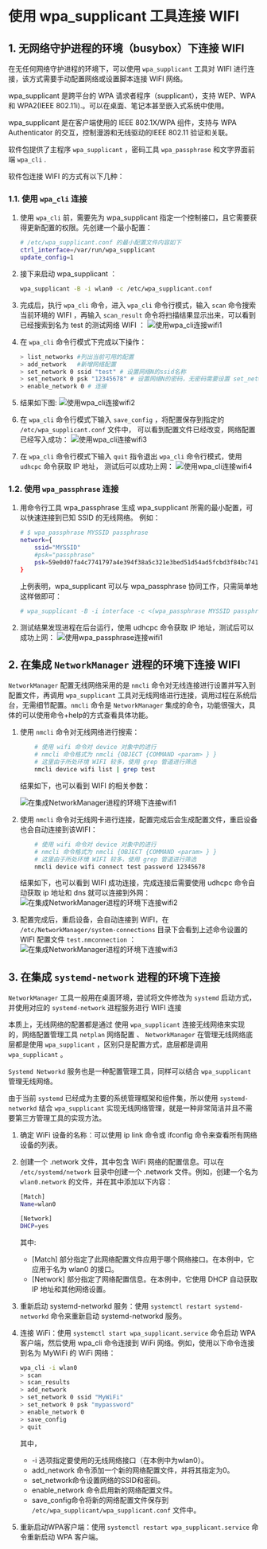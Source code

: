 # 使用 wpa_supplicant 工具连接 WIFI

## 1. 无网络守护进程的环境（busybox）下连接 WIFI
在无任何网络守护进程的环境下，可以使用 `wpa_supplicant` 工具对 WIFI 进行连接，该方式需要手动配置网络或设置脚本连接 WIFI 网络。

wpa_supplicant 是跨平台的 WPA 请求者程序（supplicant），支持 WEP、WPA 和 WPA2(IEEE 802.11i).。可以在桌面、笔记本甚至嵌入式系统中使用。

wpa_supplicant 是在客户端使用的 IEEE 802.1X/WPA 组件，支持与 WPA Authenticator 的交互，控制漫游和无线驱动的IEEE 802.11 验证和关联。

软件包提供了主程序 `wpa_supplicant` ，密码工具 `wpa_passphrase` 和文字界面前端 `wpa_cli` .

软件包连接 WIFI 的方式有以下几种：

### 1.1. 使用 `wpa_cli` 连接
1. 使用 `wpa_cli` 前，需要先为 wpa_supplicant 指定一个控制接口，且它需要获得更新配置的权限。先创建一个最小配置：
    ```bash
    # /etc/wpa_supplicant.conf 的最小配置文件内容如下
    ctrl_interface=/var/run/wpa_supplicant
    update_config=1
    ```

2. 接下来启动 wpa_supplicant ：
    ```bash
    wpa_supplicant -B -i wlan0 -c /etc/wpa_supplicant.conf
    ```

3. 完成后，执行 `wpa_cli` 命令，进入 `wpa_cli` 命令行模式，输入 `scan` 命令搜索当前环境的 WIFI ，再输入  `scan_result` 命令将扫描结果显示出来，可以看到已经搜索到名为 test 的测试网络 WIFI ：
    ![使用wpa_cli连接wifi1](png/2.1.1.使用wpa_cli连接wifi1.png)

4. 在 `wpa_cli` 命令行模式下完成以下操作：
    ```bash
    > list_networks #列出当前可用的配置
    > add_network   #新增网络配置
    > set_network 0 ssid "test" # 设置网络N的ssid名称
    > set_network 0 psk "12345678" # 设置网络N的密码，无密码需要设置 set_network 0 key_mgmNONE
    > enable_network 0 # 连接
    ```

5. 结果如下图:
    ![使用wpa_cli连接wifi2](png/2.1.1.使用wpa_cli连接wifi2.png)

6. 在 `wpa_cli` 命令行模式下输入 `save_config` ，将配置保存到指定的 `/etc/wpa_supplicant.conf` 文件中，  可以看到配置文件已经改变，网络配置已经写入成功：
    ![使用wpa_cli连接wifi3](png/2.1.1.使用wpa_cli连接wifi3.png)

7. 在 `wpa_cli` 命令行模式下输入 `quit` 指令退出 `wpa_cli` 命令行模式，使用 `udhcpc` 命令获取 IP 地址，  测试后可以成功上网：
    ![使用wpa_cli连接wifi4](png/2.1.1.使用wpa_cli连接wifi4.png)

### 1.2. 使用 `wpa_passphrase` 连接
1. 用命令行工具 wpa_passphrase 生成 wpa_supplicant 所需的最小配置，可以快速连接到已知 SSID 的无线网络。  例如：
    ```bash
    # $ wpa_passphrase MYSSID passphrase
    network={
        ssid="MYSSID"
        #psk="passphrase"
        psk=59e0d07fa4c7741797a4e394f38a5c321e3bed51d54ad5fcbd3f84bc7415d73d
    }
    ```

    上例表明，wpa_supplicant 可以与 wpa_passphrase 协同工作，只需简单地这样做即可：
    ```bash
    # wpa_supplicant -B -i interface -c <(wpa_passphrase MYSSID passphrase)
    ```

2. 测试结果发现进程在后台运行，使用 udhcpc 命令获取 IP 地址，测试后可以成功上网：
    ![使用wpa_passphrase连接wifi1](png/2.1.2.使用wpa_passphrase连接wifi1.png)


## 2. 在集成 `NetworkManager` 进程的环境下连接 WIFI
`NetworkManager` 配置无线网络采用的是 `nmcli` 命令对无线连接进行设置并写入到配置文件，再调用 `wpa_supplicant` 工具对无线网络进行连接，调用过程在系统后台，无需细节配置。`nmcli` 命令是 `NetworkManager` 集成的命令，功能很强大，具体的可以使用命令+help的方式查看具体功能。

1. 使用 `nmcli` 命令对无线网络进行搜索：
    ```bash
        # 使用 wifi 命令对 device 对象中的进行
        # nmcli 命令格式为 nmcli {OBJECT {COMMAND <param> } }
        # 这里由于所处环境 WIFI 较多，使用 grep 管道进行筛选
        nmcli device wifi list | grep test
    ```
    
    结果如下，也可以看到 WIFI 的相关参数：
    
    ![在集成NetworkManager进程的环境下连接wifi1](png/2.2.在集成NetworkManager进程的环境下连接wifi1.png)

2. 使用 `nmcli` 命令对无线网卡进行连接，配置完成后会生成配置文件，重启设备也会自动连接到该WIFI：
    ```bash
        # 使用 wifi 命令对 device 对象中的进行
        # nmcli 命令格式为 nmcli {OBJECT {COMMAND <param> } }
        # 这里由于所处环境 WIFI 较多，使用 grep 管道进行筛选
        nmcli device wifi connect test password 12345678
    ```

    结果如下，也可以看到 WIFI 成功连接，完成连接后需要使用 udhcpc 命令自动获取 ip 地址和 dns 就可以连接到外网：
    ![在集成NetworkManager进程的环境下连接wifi2](png/2.2.在集成NetworkManager进程的环境下连接wifi2.png)

3. 配置完成后，重启设备，会自动连接到 WIFI，在 `/etc/NetworkManager/system-connections` 目录下会看到上述命令设置的 WIFI 配置文件 `test.nmconnection` ：
    ![在集成NetworkManager进程的环境下连接wifi3](png/2.2.在集成NetworkManager进程的环境下连接wifi3.png)

## 3. 在集成 `systemd-network` 进程的环境下连接
 `NetworkManager` 工具一般用在桌面环境，尝试将文件修改为 `systemd` 启动方式，并使用对应的 `systemd-network` 进程服务进行 WIFI 连接

本质上，无线网络的配置都是通过 使用 `wpa_supplicant` 连接无线网络来实现的，网络配置管理工具 `netplan` 网络配置 、 `NetworkManager` 在管理无线网络底层都是使用 `wpa_supplicant` ，区别只是配置方式，底层都是调用 `wpa_supplicant` 。

`Systemd Networkd` 服务也是一种配置管理工具，同样可以结合 `wpa_supplicant` 管理无线网络。

由于当前 `systemd` 已经成为主要的系统管理框架和组件集，所以使用 `systemd-networkd` 结合 `wpa_supplicant` 实现无线网络管理，就是一种非常简洁并且不需要第三方管理工具的实现方法。

1. 确定 WiFi 设备的名称：可以使用 ip link 命令或 ifconfig 命令来查看所有网络设备的列表。

2. 创建一个 .network 文件，其中包含 WiFi 网络的配置信息。可以在 `/etc/systemd/network` 目录中创建一个 .network 文件。例如，创建一个名为 `wlan0.network` 的文件，并在其中添加以下内容：

    ```bash
    [Match]
    Name=wlan0

    [Network]
    DHCP=yes
    ```

    其中:
    - [Match] 部分指定了此网络配置文件应用于哪个网络接口。在本例中，它应用于名为 wlan0 的接口。
    - [Network] 部分指定了网络配置信息。在本例中，它使用 DHCP 自动获取 IP 地址和其他网络设置。

3. 重新启动 systemd-networkd 服务：使用 `systemctl restart systemd-networkd` 命令来重新启动 systemd-networkd 服务。

4. 连接 WiFi：使用 `systemctl start wpa_supplicant.service` 命令启动 WPA 客户端，然后使用 wpa_cli 命令连接到 WiFi 网络。例如，使用以下命令连接到名为 MyWiFi 的 WiFi 网络：

    ```bash
    wpa_cli -i wlan0
    > scan
    > scan_results
    > add_network
    > set_network 0 ssid "MyWiFi"
    > set_network 0 psk "mypassword"
    > enable_network 0
    > save_config
    > quit
    ```

    其中，
    - -i 选项指定要使用的无线网络接口（在本例中为wlan0）。
    - add_network 命令添加一个新的网络配置文件，并将其指定为0。
    - set_network命令设置网络的SSID和密码。 
    - enable_network 命令启用新的网络配置文件。
    - save_config命令将新的网络配置文件保存到 `/etc/wpa_supplicant/wpa_supplicant.conf` 文件中。

5. 重新启动WPA客户端：使用 `systemctl restart wpa_supplicant.service` 命令重新启动 WPA 客户端。